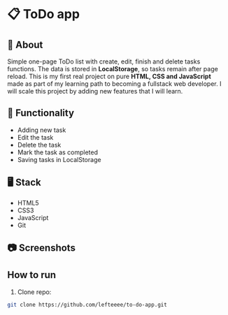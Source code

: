 # 📋 ToDo app

## 🧠 About

Simple one-page ToDo list with create, edit, finish and delete tasks functions. The data is stored in **LocalStorage**, so tasks remain after page reload. This is my first real project on pure **HTML, CSS and JavaScript** made as part of my learning path to becoming a fullstack web developer. I will scale this project by adding new features that I will learn.


## 🔧 Functionality

- Adding new task
- Edit the task
- Delete the task
- Mark the task as completed
- Saving tasks in LocalStorage

## 🖥️ Stack

- HTML5
- CSS3
- JavaScript
- Git

## 📷 Screenshots

## How to run

1. Clone repo:

```bash
git clone https://github.com/lefteeee/to-do-app.git

